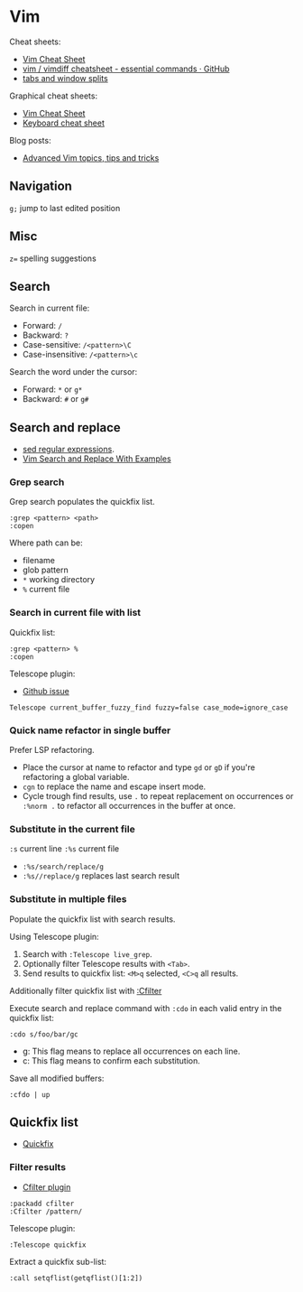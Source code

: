 # Vim

Cheat sheets:

- [Vim Cheat Sheet](https://vim.rtorr.com/)
- [vim / vimdiff cheatsheet - essential commands · GitHub](https://gist.github.com/azadkuh/5d223d46a8c269dadfe4)
- [tabs and window splits](https://gist.github.com/Starefossen/5957088)

Graphical cheat sheets:

- [Vim Cheat Sheet](https://i.imgur.com/YLInLlY.png)
- [Keyboard cheat sheet](https://helloacm.com/wp-content/uploads/2015/09/vi-vim-cheat-sheet.jpg)

Blog posts:

- [Advanced Vim topics, tips and tricks](https://www.integralist.co.uk/posts/vim/)

## Navigation

`g;` jump to last edited position

## Misc

`z=` spelling suggestions

## Search

Search in current file:

- Forward: `/`
- Backward: `?`
- Case-sensitive: `/<pattern>\C`
- Case-insensitive: `/<pattern>\c`

Search the word under the cursor:

- Forward: `*` or `g*`
- Backward: `#` or `g#`

## Search and replace

- [sed regular expressions](https://www.gnu.org/software/sed/manual/sed.html#sed-regular-expressions).
- [Vim Search and Replace With Examples](https://thevaluable.dev/vim-search-find-replace/)

### Grep search

Grep search populates the quickfix list.

```vim
:grep <pattern> <path>
:copen
```

Where path can be:

- filename
- glob pattern
- `*` working directory
- `%` current file

### Search in current file with list

Quickfix list:

```vim
:grep <pattern> %
:copen
```

Telescope plugin:

- [Github issue](https://github.com/nvim-telescope/telescope.nvim/issues/762)

```vim
Telescope current_buffer_fuzzy_find fuzzy=false case_mode=ignore_case
```

### Quick name refactor in single buffer

Prefer LSP refactoring.

- Place the cursor at name to refactor and type `gd` or `gD` if you're refactoring a global variable.
- `cgn` to replace the name and escape insert mode.
- Cycle trough find results, use `.` to repeat replacement on occurrences or `:%norm .` to refactor all occurrences in the buffer at once.

### Substitute in the current file

`:s` current line
`:%s` current file

- `:%s/search/replace/g`
- `:%s//replace/g` replaces last search result

### Substitute in multiple files

Populate the quickfix list with search results.

Using Telescope plugin:

1. Search with `:Telescope live_grep`.
2. Optionally filter Telescope results with `<Tab>`.
3. Send results to quickfix list: `<M>q` selected, `<C>q` all results.

Additionally filter quickfix list with [:Cfilter](https://neovim.io/doc/user/quickfix.html#%3ACfilter)

Execute search and replace command with `:cdo` in each valid entry in the quickfix list:

```vim
:cdo s/foo/bar/gc
```

- g: This flag means to replace all occurrences on each line.
- c: This flag means to confirm each substitution.

Save all modified buffers:

```vim
:cfdo | up
```

## Quickfix list

- [Quickfix](https://neovim.io/doc/user/quickfix.html)

### Filter results

- [Cfilter plugin](https://neovim.io/doc/user/quickfix.html#cfilter-plugin)

```vim
:packadd cfilter
:Cfilter /pattern/
```

Telescope plugin:

```vim
:Telescope quickfix
```

Extract a quickfix sub-list:

```vim
:call setqflist(getqflist()[1:2])
```
